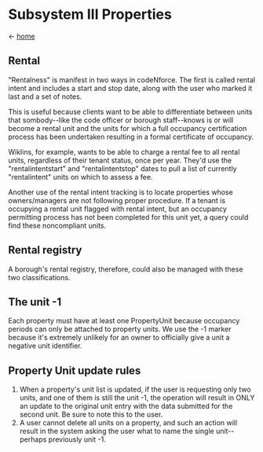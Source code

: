 # Subsystem III Properties

&lt;- [home](index.md)

## Rental
"Rentalness" is manifest in two ways in codeNforce. The first is called rental intent and includes a start and stop date, along with the user who marked it last and a set of notes. 

This is useful because clients want to be able to differentiate between units that sombody--like the code officer or borough staff--knows is or will become a rental unit and the units for which a full occupancy certification process has been undertaken resulting in a formal certificate of occupancy.

Wiklins, for example, wants to be able to charge a rental fee to all rental units, regardless of their tenant status, once per year. They'd use the "rentalintentstart" and "rentalintentstop" dates to pull a list of currently "rentalintent" units on which to assess a fee. 

Another use of the rental intent tracking is to locate properties whose owners/managers are not following proper procedure. If a tenant is occupying a rental unit flagged with rental intent, but an occupancy permitting process has not been completed for this unit yet, a query could find these noncompliant units.

## Rental registry
A borough's rental registry, therefore, could also be managed with these two classifications.

## The unit -1
Each property must have at least one PropertyUnit because occupancy periods can only be attached to property units. We use the -1 marker because it's extremely unlikely for an owner to officially give a unit a negative unit identifier.

## Property Unit update rules
1. When a property's unit list is updated, if the user is requesting only two units, and one of them is still the unit -1, the operation will result in ONLY an update to the original unit entry with the data submitted for the second unit. Be sure to note this to the user.
2. A user cannot delete all units on a property, and such an action will result in the system asking the user what to name the single unit--perhaps previously unit -1.



